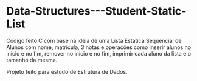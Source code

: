 # Data-Structures---Student-Static-List

Código feito C com base na ideia de uma Lista Estática Sequencial de Alunos com nome, matrícula, 3 notas e operações como inserir alunos no inicio e no fim, remover no início e no fim, imprimir cada aluno da lista e o tamanho da mesma. 

Projeto feito para estudo de Estrutura de Dados.
